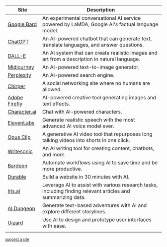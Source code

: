 | Site | Description |
| ----------- | ----------- |
| [Google Bard](https://bard.google.com/) | An experimental conversational AI service powered by LaMDA, Google AI's factual language model. |
| [ChatGPT](https://chat.openai.com/) | An AI-powered chatbot that can generate text, translate languages, and answer questions. |
| [DALL-E](https://openai.com/dall-e-2) | An AI system that can create realistic images and art from a description in natural language. |
| [Midjourney](https://www.midjourney.com/) | An AI-powered text-to-image generator. |
| [Perplexity](https://www.perplexity.ai) | An AI-powered search engine. |
| [Chirper](https://chirper.ai/) | A social networking site where no humans are allowed. |
| [Adobe Firefly](https://www.adobe.com/sensei/generative-ai/firefly.html) | AI-powered creative tool generating images and text effects. |
| [Character.ai](https://character.ai/) | Chat with AI-powered characters. |
| [ElevenLabs](https://elevenlabs.io/) | Generate realistic speech with the most advanced AI voice model ever. |
| [Opus Clip](https://www.opus.pro/) | A generative AI video tool that repurposes long talking videos into shorts in one click. |
| [Writesonic](https://writesonic.com/) | An AI writing tool for creating content, chatbots, and more. |
| [Bardeen](https://www.bardeen.ai/) | Automate workflows using AI to save time and be more productive. |
| [Durable](https://durable.co/) | Build a website in 30 minutes with AI. |
| [Iris.ai](https://iris.ai/) | Leverage AI to assist with various research tasks, including finding relevant articles and summarizing data. |
| [AI Dungeon](https://aidungeon.com/) | Generate text-based adventures with AI and explore different storylines. |
| [Uizard](https://uizard.io/) | Use AI to design and prototype user interfaces with ease. |
| []() |  |


<sub>[suggest a site](mailto:suggest@pickmy.ai)</sub>
